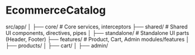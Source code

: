 # EcommerceCatalog

src/app/
│
├── core/         # Core services, interceptors
├── shared/       # Shared UI components, directives, pipes
│   ├── standalone/   # Standalone UI parts (Header, Footer)
├── features/     # Product, Cart, Admin modules/features
│   ├── products/
│   ├── cart/
│   ├── admin/
